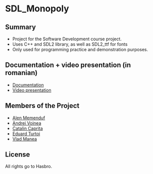 # SDL_Monopoly

## Summary

* Project for the Software Development course project.
* Uses C++ and SDL2 library, as well as SDL2_ttf for fonts
* Only used for programming practice and demonstration purposes.

## Documentation + video presentation (in romanian)

* [Documentation](https://github.com/CatalinCaprita/SDL_Monopoly/docs/MDS_documentation.pdf)
* [Video presentation](https://youtu.be/PJMsQYXqKQQ)

## Members of the Project

* [Alen Memenduf](https://github.com/alenmemenduf)
* [Andrei Voinea](https://github.com/Andr3w16)
* [Catalin Caprita](https://github.com/CatalinCaprita)
* [Eduard Turtoi](https://github.com/eduardt04)
* [Vlad Manea](https://github.com/vladmanea99)

## License
All rights go to Hasbro.
